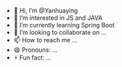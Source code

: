 - 👋 Hi, I’m @Yanhuaying
- 👀 I’m interested in JS and JAVA
- 🌱 I’m currently learning Spring Boot
- 💞️ I’m looking to collaborate on ...
- 📫 How to reach me ...
- 😄 Pronouns: ...
- ⚡ Fun fact: ...

<!---
YanhuayingFuxiaoyi/YanhuayingFuxiaoyi is a ✨ special ✨ repository because its `README.md` (this file) appears on your GitHub profile.
You can click the Preview link to take a look at your changes.
--->
